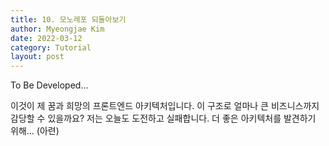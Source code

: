 ```yaml
---
title: 10. 모노레포 되돌아보기
author: Myeongjae Kim
date: 2022-03-12
category: Tutorial
layout: post
---
```


To Be Developed...

이것이 제 꿈과 희망의 프론트엔드 아키텍처입니다. 이 구조로 얼마나 큰 비즈니스까지 감당할 수 있을까요? 저는 오늘도 도전하고 실패합니다.
더 좋은 아키텍처를 발견하기 위해... (아련)
